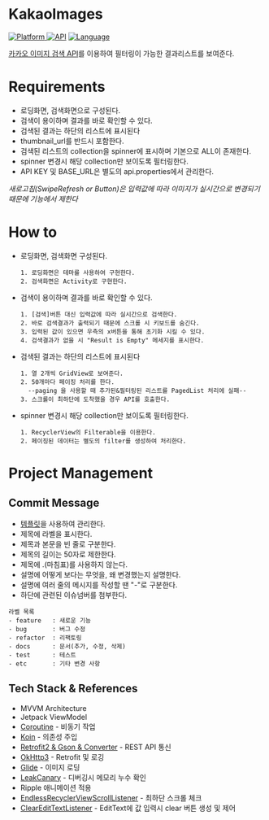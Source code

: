 # KakaoImages
[![Platform](https://img.shields.io/badge/platform-Android-green.svg) ]()
[![API](https://img.shields.io/badge/API-23%2B-brightgreen.svg?style=flat)](https://android-arsenal.com/api?level=23)
[![Language](https://img.shields.io/github/languages/top/Nexters/Yetda_Android)]()

[카카오 이미지 검색 API](https://developers.kakao.com/docs/latest/ko/daum-search/dev-guide#search-image)를 이용하여 필터링이 가능한 결과리스트를 보여준다.


# Requirements
- 로딩화면, 검색화면으로 구성된다.
- 검색이 용이하며 결과를 바로 확인할 수 있다.
- 검색된 결과는 하단의 리스트에 표시된다
- thumbnail_url를 반드시 포함한다.
- 검색된 리스트의 collection을 spinner에 표시하며 기본으로 ALL이 존재한다. 
- spinner 변경시 해당 collection만 보이도록 필터링한다.
- API KEY 및 BASE_URL은 별도의 api.properties에서 관리한다.
  
*새로고침(SwipeRefresh or Button)은 입력값에 따라 이미지가 실시간으로 변경되기 때문에 기능에서 제한다*

# How to
- 로딩화면, 검색화면 구성된다.
   ```
   1. 로딩화면은 테마를 사용하여 구현한다.
   2. 검색화면은 Activity로 구현한다.
   ```
- 검색이 용이하며 결과를 바로 확인할 수 있다.
  ```
  1. [검색]버튼 대신 입력값에 따라 실시간으로 검색한다.
  2. 바로 검색결과가 출력되기 때문에 스크롤 시 키보드를 숨긴다.
  3. 입력된 값이 있으면 우측의 x버튼을 통해 초기화 시킬 수 있다.
  4. 검색결과가 없을 시 "Result is Empty" 메세지를 표시한다.
  ```
- 검색된 결과는 하단의 리스트에 표시된다
  ```
  1. 열 2개씩 GridView로 보여준다.
  2. 50개마다 페이징 처리를 한다.
    --paging 을 사용할 때 추가된&필터링된 리스트를 PagedList 처리에 실패--
  3. 스크롤이 최하단에 도착했을 경우 API를 호출한다.
  ```
- spinner 변경시 해당 collection만 보이도록 필터링한다.
  ```
  1. RecyclerView의 Filterable을 이용한다.
  2. 페이징된 데이터는 별도의 filter를 생성하여 처리한다.
  ```
  

# Project Management
## Commit Message
- [템플릿](git-commit-template.txt)을 사용하여 관리한다.
- 제목에 라벨을 표시한다.
- 제목과 본문을 빈 줄로 구분한다.
- 제목의 길이는 50자로 제한한다.
- 제목에 .(마침표)를 사용하지 않는다.
- 설명에 어떻게 보다는 무엇을, 왜 변경했는지 설명한다.
- 설명에 여러 줄의 메시지를 작성할 땐 "-"로 구분한다.
- 하단에 관련된 이슈넘버를 첨부한다.
```
라벨 목록
- feature   : 새로운 기능
- bug       : 버그 수정
- refactor  : 리팩토링
- docs      : 문서(추가, 수정, 삭제)
- test      : 테스트
- etc       : 기타 변경 사항
```

## Tech Stack & References
- MVVM Architecture
- Jetpack ViewModel
- [Coroutine](https://kotlinlang.org/docs/reference/coroutines/coroutines-guide.html) - 비동기 작업
- [Koin](https://github.com/InsertKoinIO/koin) - 의존성 주입
- [Retrofit2 & Gson & Converter](https://github.com/square/retrofit) - REST API  통신
- [OkHttp3](https://github.com/square/okhttp) - Retrofit 및 로깅
- [Glide](https://github.com/bumptech/glide) - 이미지 로딩
- [LeakCanary](https://square.github.io/leakcanary/) - 디버깅시 메모리 누수 확인
- Ripple 애니메이션 적용
- [EndlessRecyclerViewScrollListener](https://github.com/codepath/android_guides/wiki/Endless-Scrolling-with-AdapterViews-and-RecyclerView) - 최하단 스크롤 체크
- [ClearEditTextListener](https://stackoverflow.com/a/48146524) - EditText에 값 입력시 clear 버튼 생성 및 제어
